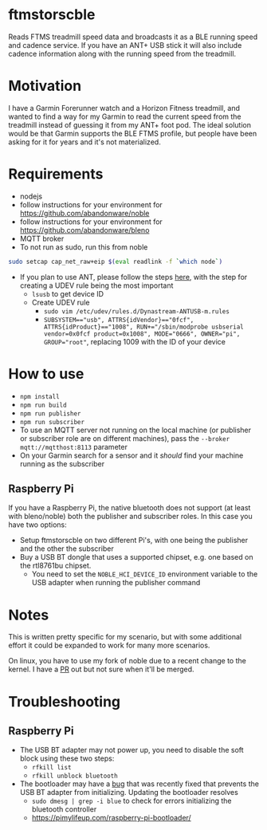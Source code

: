 # ftmstorscble
Reads FTMS treadmill speed data and broadcasts it as a BLE running speed and cadence service. If you have an ANT+ USB stick it will also include cadence information along with the running speed from the treadmill.

# Motivation
I have a Garmin Forerunner watch and a Horizon Fitness treadmill, and wanted to find a way for my Garmin to read the current speed from the treadmill instead of guessing it from my ANT+ foot pod. The ideal solution would be that Garmin supports the BLE FTMS profile, but people have been asking for it for years and it's not materialized.

# Requirements
- nodejs
- follow instructions for your environment for https://github.com/abandonware/noble
- follow instructions for your environment for https://github.com/abandonware/bleno
- MQTT broker
- To not run as sudo, run this from noble
```sh
sudo setcap cap_net_raw+eip $(eval readlink -f `which node`)
```

- If you plan to use ANT, please follow the steps [here](https://gallochri.com/2020/05/universal-treadmill-speed-sensor-for-zwift-with-ant-stick-and-raspberry-pi/), with the step for creating a UDEV rule being the most important
  - `lsusb` to get device ID
  - Create UDEV rule
    - `sudo vim /etc/udev/rules.d/Dynastream-ANTUSB-m.rules`
    - `SUBSYSTEM=="usb", ATTRS{idVendor}=="0fcf", ATTRS{idProduct}=="1008", RUN+="/sbin/modprobe usbserial vendor=0x0fcf product=0x1008", MODE="0666", OWNER="pi", GROUP="root"`, replacing 1009 with the ID of your device


# How to use
- `npm install`
- `npm run build`
- `npm run publisher`
- `npm run subscriber`
- To use an MQTT server not running on the local machine (or publisher or subscriber role are on different machines), pass the `--broker mqtt://mqtthost:8113` parameter
- On your Garmin search for a sensor and it _should_ find your machine running as the subscriber

## Raspberry Pi
If you have a Raspberry Pi, the native bluetooth does not support (at least with bleno/noble) both the publisher and subscriber roles. In this case you have two options:

- Setup ftmstorscble on two different Pi's, with one being the publisher and the other the subscriber
- Buy a USB BT dongle that uses a supported chipset, e.g. one based on the rtl8761bu chipset.  
   - You need to set the `NOBLE_HCI_DEVICE_ID` environment variable to the USB adapter when running the publisher command

# Notes
This is written pretty specific for my scenario, but with some additional effort it could be expanded to work for many more scenarios.

On linux, you have to use my fork of noble due to a recent change to the kernel. I have a [PR](https://github.com/abandonware/noble/pull/349) out but not sure when it'll be merged.

# Troubleshooting
## Raspberry Pi
- The USB BT adapter may not power up, you need to disable the soft block using these two steps:
  - `rfkill list`
  - `rfkill unblock bluetooth`
-  The bootloader may have a [bug](https://github.com/raspberrypi/linux/issues/6141) that was recently fixed that prevents the USB BT adapter from initializing. Updating the bootloader resolves
    - `sudo dmesg | grep -i blue` to check for errors initializing the bluetooth controller
    - https://pimylifeup.com/raspberry-pi-bootloader/